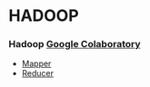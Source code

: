 # HADOOP

 ### Hadoop [Google Colaboratory](https://github.com/Amey-Thakur/HADOOP/blob/main/HADOOP.ipynb)
 
 - [Mapper](https://github.com/Amey-Thakur/HADOOP/blob/main/mapper.py)
 - [Reducer](https://github.com/Amey-Thakur/HADOOP/blob/main/reducer.py) 
